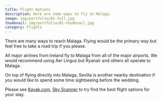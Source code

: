 ```yaml
---
title: Flight Options
description: Here are some ways to fly to Malaga.
image: img/portfolio/01-full.jpg
thumbnail: img/portfolio/01-thumbnail.jpg
category: Flights
---
```

There are many ways to reach Malaga. Flying would be the primary way but feel free to take a road trip if you please. 

All major airlines from Ireland fly to Malaga from all of the major airports. We would recommend using Aer Lingus but Ryanair and others all operate to Malaga.

On top of flying directly into Malaga, Sevilla is another nearby destination if you would like to spend some time sightseeing before the wedding.

Please see [Kayak.com](http://www.kayak.com), [Sky Scanner](http://www.skyscanner.ie) to try find the best flight options for your stay.
